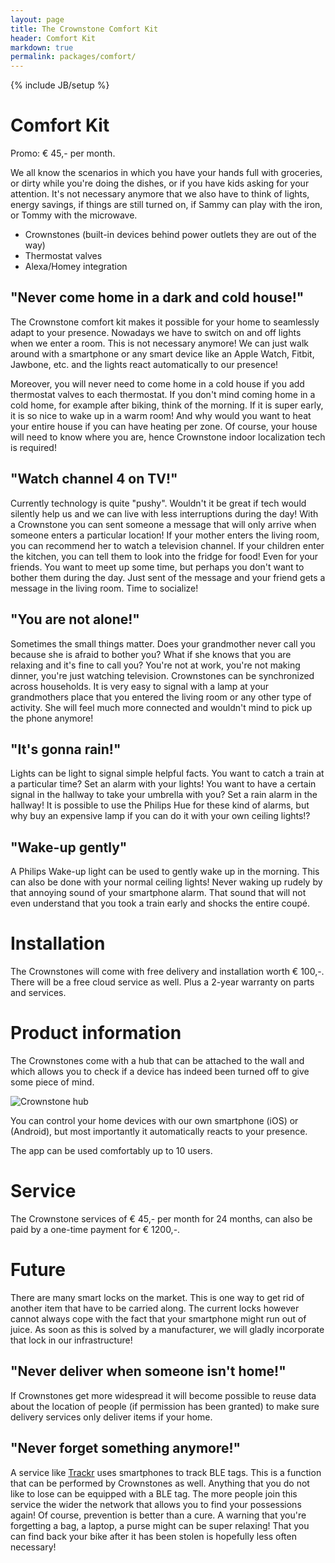 ```yaml
---
layout: page
title: The Crownstone Comfort Kit
header: Comfort Kit
markdown: true
permalink: packages/comfort/
---
```

{% include JB/setup %}

# Comfort Kit

Promo: € 45,- per month.

We all know the scenarios in which you have your hands full with groceries, or dirty while you're doing the dishes, or if you have kids asking for your attention. It's not necessary anymore that we also have to think of lights, energy savings, if things are still turned on, if Sammy can play with the iron, or Tommy with the microwave. 

* Crownstones (built-in devices behind power outlets they are out of the way)
* Thermostat valves
* Alexa/Homey integration

## "Never come home in a dark and cold house!"

The Crownstone comfort kit makes it possible for your home to seamlessly adapt to your presence. Nowadays we have to switch on and off lights when we enter a room. This is not necessary anymore! We can just walk around with a smartphone or any smart device like an Apple Watch, Fitbit, Jawbone, etc. and the lights react automatically to our presence! 

Moreover, you will never need to come home in a cold house if you add thermostat valves to each thermostat. If you don't mind coming home in a cold home, for example after biking, think of the morning. If it is super early, it is so nice to wake up in a warm room! And why would you want to heat your entire house if you can have heating per zone. Of course, your house will need to know where you are, hence Crownstone indoor localization tech is required!

## "Watch channel 4 on TV!"

Currently technology is quite "pushy". Wouldn't it be great if tech would silently help us and we can live with less interruptions during the day! With a Crownstone you can sent someone a message that will only arrive when someone enters a particular location! If your mother enters the living room, you can recommend her to watch a television channel. If your children enter the kitchen, you can tell them to look into the fridge for food! Even for your friends. You want to meet up some time, but perhaps you don't want to bother them during the day. Just sent of the message and your friend gets a message in the living room. Time to socialize!

## "You are not alone!"

Sometimes the small things matter. Does your grandmother never call you because she is afraid to bother you? What if she knows that you are relaxing and it's fine to call you? You're not at work, you're not making dinner, you're just watching television. Crownstones can be synchronized across households. It is very easy to signal with a lamp at your grandmothers place that you entered the living room or any other type of activity. She will feel much more connected and wouldn't mind to pick up the phone anymore!

## "It's gonna rain!"

Lights can be light to signal simple helpful facts. You want to catch a train at a particular time? Set an alarm with your lights! You want to have a certain signal in the hallway to take your umbrella with you? Set a rain alarm in the hallway! It is possible to use the Philips Hue for these kind of alarms, but why buy an expensive lamp if you can do it with your own ceiling lights!?

## "Wake-up gently"

A Philips Wake-up light can be used to gently wake up in the morning. This can also be done with your normal ceiling lights! Never waking up rudely by that annoying sound of your smartphone alarm. That sound that will not even understand that you took a train early and shocks the entire coupé.

# Installation

The Crownstones will come with free delivery and installation worth € 100,-. There will be a free cloud service as well. Plus a 2-year warranty on parts and services.

# Product information

The Crownstones come with a hub that can be attached to the wall and which allows you to check if a device has indeed been turned off to give some piece of mind. 

![Crownstone hub](https://cdn.shopify.com/s/files/1/1030/5157/products/lenovo-tablet-tab3-7-essential-main_1024x1024.png?v=1479201969)

You can control your home devices with our own smartphone (iOS) or (Android), but most importantly it automatically reacts to your presence.

The app can be used comfortably up to 10 users.

# Service

The Crownstone services of € 45,- per month for 24 months, can also be paid by a one-time payment for € 1200,-.

# Future

There are many smart locks on the market. This is one way to get rid of another item that have to be carried along. The current locks however cannot always cope with the fact that your smartphone might run out of juice. As soon as this is solved by a manufacturer, we will gladly incorporate that lock in our infrastructure!

## "Never deliver when someone isn't home!"

If Crownstones get more widespread it will become possible to reuse data about the location of people (if permission has been granted) to make sure delivery services only deliver items if your home. 

## "Never forget something anymore!"

A service like [Trackr](https://www.thetrackr.com/) uses smartphones to track BLE tags. This is a function that can be performed by Crownstones as well. Anything that you do not like to lose can be equipped with a BLE tag. The more people join this service the wider the network that allows you to find your possessions again! Of course, prevention is better than a cure. A warning that you're forgetting a bag, a laptop, a purse might can be super relaxing! That you can find back your bike after it has been stolen is hopefully less often necessary!
